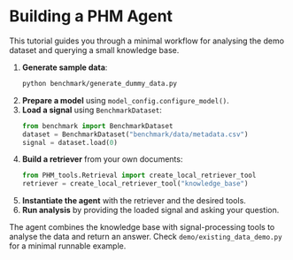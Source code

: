 # Building a PHM Agent

This tutorial guides you through a minimal workflow for analysing the demo
dataset and querying a small knowledge base.

1. **Generate sample data**:
   ```bash
   python benchmark/generate_dummy_data.py
   ```
2. **Prepare a model** using `model_config.configure_model()`.
3. **Load a signal** using `BenchmarkDataset`:
   ```python
   from benchmark import BenchmarkDataset
   dataset = BenchmarkDataset("benchmark/data/metadata.csv")
   signal = dataset.load(0)
   ```
4. **Build a retriever** from your own documents:
   ```python
   from PHM_tools.Retrieval import create_local_retriever_tool
   retriever = create_local_retriever_tool("knowledge_base")
   ```
5. **Instantiate the agent** with the retriever and the desired tools.
6. **Run analysis** by providing the loaded signal and asking your question.

The agent combines the knowledge base with signal-processing tools to analyse
the data and return an answer. Check `demo/existing_data_demo.py` for a minimal
runnable example.

